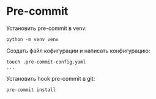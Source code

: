 # Pre-commit  

Установить pre-commit в venv:  

    python -m venv venv  

Создать файл кофигурации и написать конфигурацию:    

    touch .pre-commit-config.yaml   
    ...

Установить hook pre-commit в git:  

    pre-commit install  
